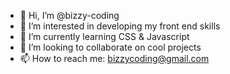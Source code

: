 - 👋 Hi, I’m @bizzy-coding
- 👀 I’m interested in developing my front end skills 
- 🌱 I’m currently learning CSS & Javascript
- 💞️ I’m looking to collaborate on cool projects
- 📫 How to reach me: bizzycoding@gmail.com

<!---
bizzy-coding/bizzy-coding is a ✨ special ✨ repository because its `README.md` (this file) appears on your GitHub profile.
You can click the Preview link to take a look at your changes.
--->
